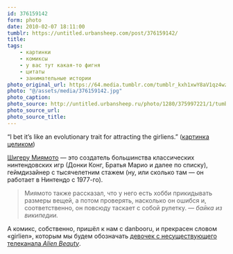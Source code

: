 ```yaml
---
id: 376159142
form: photo
date: 2010-02-07 18:11:00
tumblr: https://untitled.urbansheep.com/post/376159142/
title:
tags:
    - картинки
    - комиксы
    - у вас тут какая-то фигня
    - цитаты
    - занимательные истории
photo_original_url: https://64.media.tumblr.com/tumblr_kxh1xwY8aV1qz4wzio1_1280.jpg
photo: "@/assets/media/376159142.jpg"
photo_caption:
photo_source: http://untitled.urbansheep.ru/photo/1280/375997221/1/tumblr_kxh1xwY8aV1qz4wzi
photo_source_url:
photo_source_title:
---
```


<p>“I bet it’s like an evolutionary trait for attracting the girliens.” (<a href="http://untitled.urbansheep.ru/photo/1280/375997221/1/tumblr_kxh1xwY8aV1qz4wzi">картинка целиком</a>)</p>

<p><a href="http://en.wikipedia.org/wiki/Shigeru_Miyamoto">Шигеру Миямото</a> — это создатель большинства классических нинтендовских игр (Донки Конг, Братья Марио и далее по списку), геймдизайнер с тысячелетним стажем (ну, или сколько там — он работает в Нинтендо с 1977-го).</p>

<blockquote><p>Миямото также рассказал, что у него есть хобби прикидывать размеры вещей, а потом проверять, насколько он ошибся и, соответственно, он повсюду таскает с собой рулетку. <i>— байка из википедии.</i></p></blockquote>

<p>А комикс, собственно, пришёл к нам с danbooru, и прекрасен словом «girlien», которым мы будем обозначать <a href="http://untitled.urbansheep.ru/post/344274408/agata">девочек с несуществующего телеканала <i>Alien Beauty</i></a>.</p>

